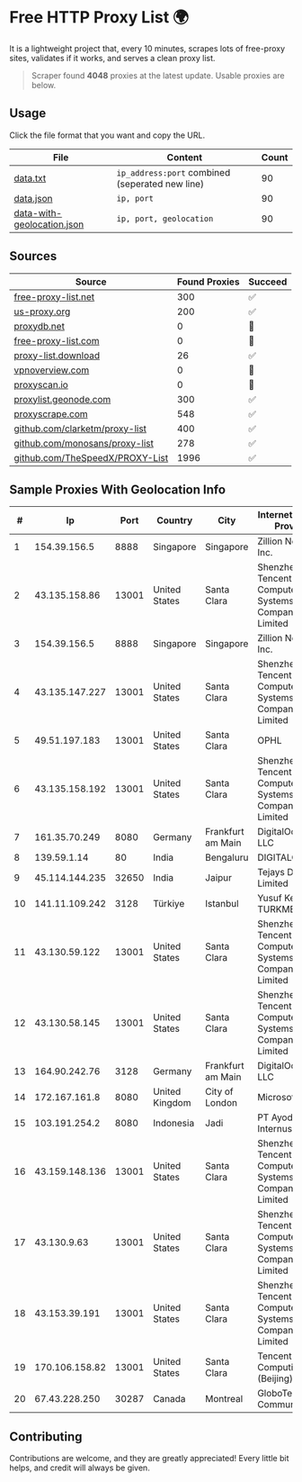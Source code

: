 
# Free HTTP Proxy List 🌍

It is a lightweight project that, every 10 minutes, scrapes lots of free-proxy sites, validates if it works, and serves a clean proxy list.


> Scraper found **4048** proxies at the latest update. Usable proxies are below.

## Usage

Click the file format that you want and copy the URL.


|File|Content|Count|
|----|-------|-----|
|[data.txt](https://raw.githubusercontent.com/themiralay/Proxy-List-World/master/data.txt)|`ip_address:port` combined (seperated new line)|90|
|[data.json](https://raw.githubusercontent.com/themiralay/Proxy-List-World/master/data.json)|`ip, port`|90|
|[data-with-geolocation.json](https://raw.githubusercontent.com/themiralay/Proxy-List-World/master/data-with-geolocation.json)|`ip, port, geolocation`|90|

## Sources

|Source|Found Proxies|Succeed|
|------|-------------|-------|
|[free-proxy-list.net](https://free-proxy-list.net)|300|✅|
|[us-proxy.org](https://www.us-proxy.org)|200|✅|
|[proxydb.net](http://proxydb.net)|0|🚫|
|[free-proxy-list.com](https://free-proxy-list.com/?page=&port=&type%5B%5D=http&type%5B%5D=https&up_time=0&search=Search)|0|🚫|
|[proxy-list.download](https://www.proxy-list.download/HTTP)|26|✅|
|[vpnoverview.com](https://vpnoverview.com/privacy/anonymous-browsing/free-proxy-servers)|0|🚫|
|[proxyscan.io](https://www.proxyscan.io)|0|🚫|
|[proxylist.geonode.com](https://proxylist.geonode.com/api/proxy-list?limit=300&page=1&sort_by=lastChecked&sort_type=desc&protocols=http,https)|300|✅|
|[proxyscrape.com](https://api.proxyscrape.com/v2/?request=displayproxies&protocol=http&timeout=10000&country=all&ssl=all&anonymity=all)|548|✅|
|[github.com/clarketm/proxy-list](https://raw.githubusercontent.com/clarketm/proxy-list/master/proxy-list-raw.txt)|400|✅|
|[github.com/monosans/proxy-list](https://raw.githubusercontent.com/monosans/proxy-list/main/proxies/http.txt)|278|✅|
|[github.com/TheSpeedX/PROXY-List](https://raw.githubusercontent.com/TheSpeedX/PROXY-List/master/http.txt)|1996|✅|


## Sample Proxies With Geolocation Info

|#|Ip|Port|Country|City|Internet Service Provider|
|-|--|----|-------|----|-------------------------|
|1|154.39.156.5|8888|Singapore|Singapore|Zillion Network Inc.|
|2|43.135.158.86|13001|United States|Santa Clara|Shenzhen Tencent Computer Systems Company Limited|
|3|154.39.156.5|8888|Singapore|Singapore|Zillion Network Inc.|
|4|43.135.147.227|13001|United States|Santa Clara|Shenzhen Tencent Computer Systems Company Limited|
|5|49.51.197.183|13001|United States|Santa Clara|OPHL|
|6|43.135.158.192|13001|United States|Santa Clara|Shenzhen Tencent Computer Systems Company Limited|
|7|161.35.70.249|8080|Germany|Frankfurt am Main|DigitalOcean, LLC|
|8|139.59.1.14|80|India|Bengaluru|DIGITALOCEAN|
|9|45.114.144.235|32650|India|Jaipur|Tejays Dynamic Limited|
|10|141.11.109.242|3128|Türkiye|Istanbul|Yusuf Kemal TURKMENOGLU|
|11|43.130.59.122|13001|United States|Santa Clara|Shenzhen Tencent Computer Systems Company Limited|
|12|43.130.58.145|13001|United States|Santa Clara|Shenzhen Tencent Computer Systems Company Limited|
|13|164.90.242.76|3128|Germany|Frankfurt am Main|DigitalOcean, LLC|
|14|172.167.161.8|8080|United Kingdom|City of London|Microsoft|
|15|103.191.254.2|8080|Indonesia|Jadi|PT Ayodya Data Internusa|
|16|43.159.148.136|13001|United States|Santa Clara|Shenzhen Tencent Computer Systems Company Limited|
|17|43.130.9.63|13001|United States|Santa Clara|Shenzhen Tencent Computer Systems Company Limited|
|18|43.153.39.191|13001|United States|Santa Clara|Shenzhen Tencent Computer Systems Company Limited|
|19|170.106.158.82|13001|United States|Santa Clara|Tencent Cloud Computing (Beijing) Co|
|20|67.43.228.250|30287|Canada|Montreal|GloboTech Communications|



## Contributing

Contributions are welcome, and they are greatly appreciated! Every
little bit helps, and credit will always be given.

